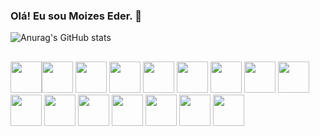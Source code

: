 ### Olá! Eu sou Moizes Eder. 👋

<!--
**infovalleysystemsolution/infovalleysystemsolution** is a ✨ _special_ ✨ repository because its `README.md` (this file) appears on your GitHub profile.

Here are some ideas to get you started:

- 🔭 Hoje estou trabalhando com PHP
- 🌱 Estou estudando: React, Node, Vue, Laravel, Dart, Flutter, 
- 📫 Contate-me no e-mail: moizes@gmail.com
- 😄 Pronouns: ...
- ⚡ Fun fact: ...
-->
![Anurag's GitHub stats](https://github-readme-stats.vercel.app/api?username=infovalleysystemsolution&count_private=true&show_icons=true&theme=github_dark)

##
<div style = "float: left;">
<img src="https://cdn.jsdelivr.net/gh/devicons/devicon/icons/html5/html5-original.svg" height="50" width="50" style = "float: left;margin-letf: 5px;"/>
<img src="https://cdn.jsdelivr.net/gh/devicons/devicon/icons/javascript/javascript-original.svg" height="50" width="50" />
<img src="https://cdn.jsdelivr.net/gh/devicons/devicon/icons/css3/css3-original.svg" height="50" width="50" />
<img src="https://cdn.jsdelivr.net/gh/devicons/devicon/icons/php/php-original.svg" height="50" width="50" />
<img src="https://cdn.jsdelivr.net/gh/devicons/devicon/icons/laravel/laravel-plain.svg" height="50" width="50" />
<img src="https://cdn.jsdelivr.net/gh/devicons/devicon/icons/nodejs/nodejs-original.svg" height="50" width="50" />
<img src="https://cdn.jsdelivr.net/gh/devicons/devicon/icons/react/react-original.svg" height="50" width="50" />
<img src="https://cdn.jsdelivr.net/gh/devicons/devicon/icons/typescript/typescript-original.svg" height="50" width="50" />
<img src="https://cdn.jsdelivr.net/gh/devicons/devicon/icons/dart/dart-original.svg" height="50" width="50" />
<img src="https://cdn.jsdelivr.net/gh/devicons/devicon/icons/flutter/flutter-original.svg" height="50" width="50" />
<img src="https://cdn.jsdelivr.net/gh/devicons/devicon/icons/mysql/mysql-original.svg" height="50" width="50" />
<img src="https://cdn.jsdelivr.net/gh/devicons/devicon/icons/git/git-original.svg" height="50" width="50" />
<img src="https://cdn.jsdelivr.net/gh/devicons/devicon/icons/linux/linux-original.svg"  height="50" width="50" />
<img src="https://cdn.jsdelivr.net/gh/devicons/devicon/icons/ubuntu/ubuntu-plain.svg" height="50" width="50" />
<img src="https://cdn.jsdelivr.net/gh/devicons/devicon/icons/putty/putty-original.svg" height="50" width="50" />
<img src="https://cdn.jsdelivr.net/gh/devicons/devicon/icons/docker/docker-original.svg" height="50" width="50" />
<div>          
          
          
          
          
